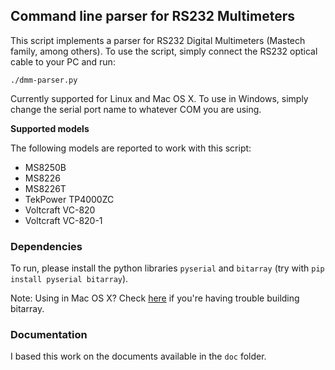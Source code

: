 ## Command line parser for RS232 Multimeters ##

This script implements a parser for RS232 Digital Multimeters (Mastech family, among others). To use the script, simply connect the RS232 optical cable to your PC and run:

```
./dmm-parser.py
```

Currently supported for Linux and Mac OS X. To use in Windows, simply change the serial port name to whatever COM you are using.

**Supported models**

The following models are reported to work with this script:

 - MS8250B
 - MS8226
 - MS8226T
 - TekPower TP4000ZC
 - Voltcraft VC-820
 - Voltcraft VC-820-1

### Dependencies ###

To run, please install the python libraries `pyserial` and `bitarray` (try with `pip install pyserial bitarray`).

Note: Using in Mac OS X? Check [here](http://stackoverflow.com/questions/22313407/clang-error-unknown-argument-mno-fused-madd-python-package-installation-fa) if you're having trouble building bitarray.

### Documentation ###

I based this work on the documents available in the `doc` folder.
